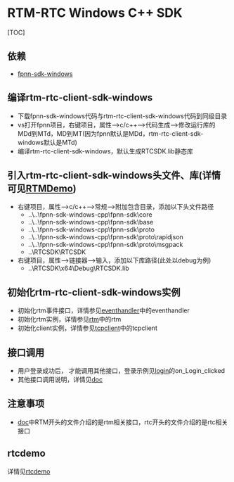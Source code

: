 # RTM-RTC Windows C++ SDK

[TOC]

## 依赖

* [fpnn-sdk-windows](https://github.com/highras/fpnn-sdk-windows-cpp.git)

## 编译rtm-rtc-client-sdk-windows

* 下载fpnn-sdk-windows代码与rtm-rtc-client-sdk-windows代码到同级目录
* vs打开fpnn项目，右键项目，属性-->c/c++-->代码生成-->修改运行库的MDd到MTd，MD到MT(因为fpnn默认是MDd，rtm-rtc-client-sdk-windows默认是MTd)  
* 编译rtm-rtc-client-sdk-windows，默认生成RTCSDK.lib静态库

## 引入rtm-rtc-client-sdk-windows头文件、库(详情可见[RTMDemo](https://github.com/highras/rtm-rtc-client-sdk-windows/tree/master/RTMDemo))
* 右键项目，属性-->c/c++-->常规-->附加包含目录，添加以下头文件路径
    * ..\\..\fpnn-sdk-windows-cpp\fpnn-sdk\core
    * ..\\..\fpnn-sdk-windows-cpp\fpnn-sdk\base
    * ..\\..\fpnn-sdk-windows-cpp\fpnn-sdk\proto
    * ..\\..\fpnn-sdk-windows-cpp\fpnn-sdk\proto\rapidjson
    * ..\\..\fpnn-sdk-windows-cpp\fpnn-sdk\proto\msgpack
    * ..\RTCSDK\RTCSDK
* 右键项目，属性-->链接器-->输入，添加以下库路径(此处以debug为例)
    * ..\RTCSDK\x64\Debug\RTCSDK.lib

## 初始化rtm-rtc-client-sdk-windows实例
* 初始化rtm事件接口，详情参见[eventhandler](https://github.com/highras/rtm-rtc-client-sdk-windows/blob/master/RTMDemo/mainwindow.cpp)中的eventhandler
* 初始化rtm实例，详情参见[rtm](https://github.com/highras/rtm-rtc-client-sdk-windows/blob/master/RTMDemo/mainwindow.cpp)中的rtm
* 初始化client实例，详情参见[tcpclient](https://github.com/highras/rtm-rtc-client-sdk-windows/blob/master/RTMDemo/mainwindow.cpp)中的tcpclient

## 接口调用
* 用户登录成功后， 才能调用其他接口，登录示例见[login](https://github.com/highras/rtm-rtc-client-sdk-windows/blob/master/RTMDemo/mainwindow.cpp)的on_Login_clicked
* 其他接口调用说明，详情见[doc](https://github.com/highras/rtm-rtc-client-sdk-windows/tree/master/doc)

## 注意事项
* [doc](https://github.com/highras/rtm-rtc-client-sdk-windows/tree/master/doc)中RTM开头的文件介绍的是rtm相关接口，rtc开头的文件介绍的是rtc相关接口

## rtcdemo
详情见[rtcdemo](https://github.com/highras/rtm-rtc-client-sdk-windows/tree/master/RTCDemo)



      


